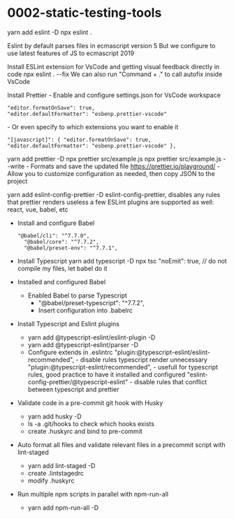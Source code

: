 # 0002-static-testing-tools

yarn add eslint -D
npx eslint .

Eslint by default parses files in ecmascript version 5
But we configure to use latest features of JS to ecmascript 2019

Install ESLint extension for VsCode and getting visual feedback directly in code
npx eslint . --fix
We can also run "Command + ." to call autofix inside VsCode

Install Prettier
    - Enable and configure settings.json for VsCode workspace
        <pre><code>"editor.formatOnSave": true,
        "editor.defaultFormatter": "esbenp.prettier-vscode"
        </code></pre>
    - Or even specify to which extensions you want to enable it
        <pre><code>"[javascript]": {
            "editor.formatOnSave": true,
            "editor.defaultFormatter": "esbenp.prettier-vscode"
        },
        </code></pre>
yarn add prettier -D
npx prettier src/example.js
npx prettier src/example.js --write
    - Formats and save the updated file
https://prettier.io/playground/
    - Allow you to customize configuration as needed, then copy JSON to the project

yarn add eslint-config-prettier -D
eslint-config-prettier, disables any rules that prettier renders useless
a few ESLint plugins are supported as well: react, vue, babel, etc

- Install and configure Babel
    <pre><code>"@babel/cli": "^7.7.0",
    "@babel/core": "^7.7.2",
    "@babel/preset-env": "^7.7.1",</code></pre>
- Install Typescript
    yarn add typescript -D
    npx tsc
    "noEmit": true, // do not compile my files, let babel do it
- Installed and configured Babel
    - Enabled Babel to parse Typescript
        - "@babel/preset-typescript": "^7.7.2",
        - Insert configuration into .babelrc
- Install Typescript and Eslint plugins
    - yarn add @typescript-eslint/eslint-plugin -D
    - yarn add @typescript-eslint/parser -D
    - Configure extends in .eslintrc
        "plugin:@typescript-eslint/eslint-recommended",
            - disable rules typescript render unnecessary
        "plugin:@typescript-eslint/recommended",
            - usefull for typescript rules, good practice to have it installed and configured
        "eslint-config-prettier/@typescript-eslint"
            - disable rules that conflict between typescript and prettier

- Validate code in a pre-commit git hook with Husky
    - yarn add husky -D
    - ls -a .git/hooks to check which hooks exists
    - create .huskyrc and bind to pre-commit

- Auto format all files and validate relevant files in a precommit script with lint-staged
    - yarn add lint-staged -D
    - create .lintstagedrc
    - modify .huskyrc

- Run multiple npm scripts in parallel with npm-run-all
    - yarn add npm-run-all -D